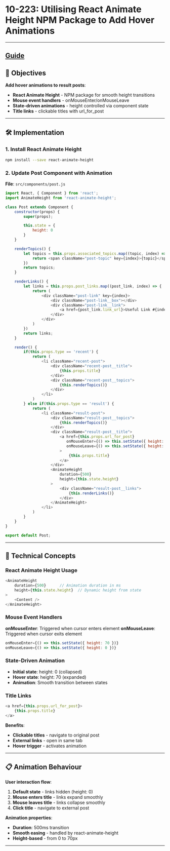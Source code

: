 # 10-223: Utilising React Animate Height NPM Package to Add Hover Animations

---
**[Guide](https://devcamp.com/pt-full-stack-development-javascript-python-react/guide/utilizing-react-animate-height-npm-package-add-hover-animations)**
---

## 🎯 Objectives

**Add hover animations to result posts**:
- **React Animate Height** - NPM package for smooth height transitions
- **Mouse event handlers** - onMouseEnter/onMouseLeave
- **State-driven animations** - height controlled via component state
- **Title links** - clickable titles with url_for_post

---

## 🛠️ Implementation

### 1. Install React Animate Height

```bash
npm install --save react-animate-height
```

### 2. Update Post Component with Animation

**File**: `src/components/post.js`

```javascript
import React, { Component } from 'react';
import AnimateHeight from 'react-animate-height';

class Post extends Component {
    constructor(props) {
        super(props);

        this.state = {
            height: 0
        }
    }

    renderTopics() {
        let topics = this.props.associated_topics.map((topic, index) => {
            return <span className="post-topic" key={index}>{topic}</span>
        })
        return topics;
    }

    renderLinks() {
        let links = this.props.post_links.map((post_link, index) => {
            return (
                <div className="post-link" key={index}>
                    <div className="post-link__box"></div>
                    <div className="post-link__link">
                        <a href={post_link.link_url}>Useful Link #{index + 1}</a>
                    </div>
                </div>
            )
        })
        return links;
    }

    render() {
        if(this.props.type == 'recent') {
            return (
                <li className="recent-post">
                    <div className="recent-post__title">
                        {this.props.title}
                    </div>
                    <div className="recent-post__topics">
                        {this.renderTopics()}
                    </div>
                </li>
            )
        } else if(this.props.type == 'result') {
            return (
                <li className="result-post">
                    <div className="result-post__topics">
                        {this.renderTopics()}
                    </div>
                    <div className="result-post__title">
                        <a href={this.props.url_for_post}
                           onMouseEnter={() => this.setState({ height: 70 })}
                           onMouseLeave={() => this.setState({ height: 0 })}
                        >
                            {this.props.title}
                        </a>
                    </div>
                    <AnimateHeight 
                        duration={500} 
                        height={this.state.height}
                    >
                        <div className="result-post__links">
                            {this.renderLinks()}
                        </div>
                    </AnimateHeight>
                </li>
            )
        }
    }
}

export default Post;
```

---

## 📧 Technical Concepts

### React Animate Height Usage

```javascript
<AnimateHeight 
    duration={500}      // Animation duration in ms
    height={this.state.height}  // Dynamic height from state
>
    <Content />
</AnimateHeight>
```

### Mouse Event Handlers

**onMouseEnter**: Triggered when cursor enters element
**onMouseLeave**: Triggered when cursor exits element

```javascript
onMouseEnter={() => this.setState({ height: 70 })}
onMouseLeave={() => this.setState({ height: 0 })}
```

### State-Driven Animation

- **Initial state**: height: 0 (collapsed)
- **Hover state**: height: 70 (expanded) 
- **Animation**: Smooth transition between states

### Title Links

```javascript
<a href={this.props.url_for_post}>
    {this.props.title}
</a>
```

**Benefits**:
- **Clickable titles** - navigate to original post
- **External links** - open in same tab
- **Hover trigger** - activates animation

---

## 📋 Animation Behaviour

**User interaction flow**:
1. **Default state** - links hidden (height: 0)
2. **Mouse enters title** - links expand smoothly
3. **Mouse leaves title** - links collapse smoothly
4. **Click title** - navigate to external post

**Animation properties**:
- **Duration**: 500ms transition
- **Smooth easing** - handled by react-animate-height
- **Height-based** - from 0 to 70px

---
